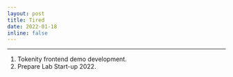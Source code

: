 ```yaml
---
layout: post
title: Tired
date: 2022-01-18
inline: false
---
```


***

1. Tokenity frontend demo development.
2. Prepare Lab Start-up 2022.